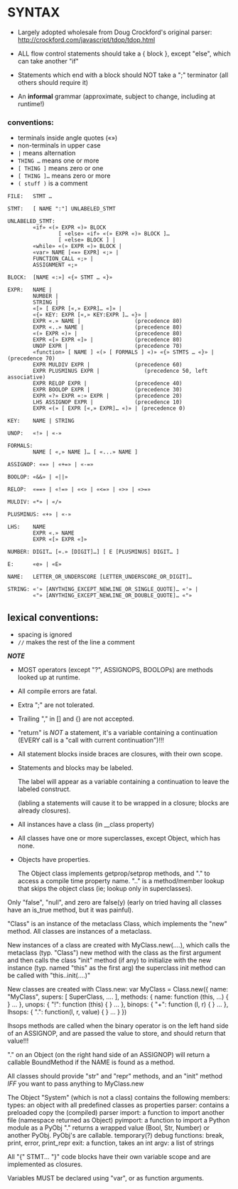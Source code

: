 # SYNTAX

* Largely adopted wholesale from Doug Crockford's original parser:
	http://crockford.com/javascript/tdop/tdop.html

* ALL flow control statements should take a { block },
	except "else", which can take another "if"

* Statements which end with a block should NOT take a ";" terminator
	(all others should require it)

* An **informal** grammar
	(approximate, subject to change, including at runtime!)

### conventions:

* terminals inside angle quotes («»)
* non-terminals in upper case
* `|` means alternation
* `THING …` means one or more
* `[ THING ]` means zero or one
* `[ THING ]…` means zero or more
* `( stuff )` is a comment
	
```
FILE:   STMT …

STMT:	[ NAME ":"] UNLABELED_STMT

UNLABELED_STMT:
        «if» «(» EXPR «)» BLOCK
                [ «else» «if» «(» EXPR «)» BLOCK ]…
                [ «else» BLOCK ] |
        «while» «(» EXPR «)» BLOCK |
        «var» NAME [«=» EXPR] «;» |
        FUNCTION_CALL «;» |
        ASSIGNMENT «;»

BLOCK:	[NAME «:»] «{» STMT … «}»

EXPR:   NAME |
        NUMBER |
        STRING |
        «[» [ EXPR [«,» EXPR]… «]» |
        «{» KEY: EXPR [«,» KEY:EXPR ]… «}» |
        EXPR «.» NAME |                 (precedence 80)
        EXPR «..» NAME |                (precedence 80)
        «(» EXPR «)» |                  (precedence 80)
        EXPR «[» EXPR «]» |             (precedence 80)
        UNOP EXPR |                     (precedence 70)
        «function» [ NAME ] «(» [ FORMALS ] «)» «{» STMTS … «}» | (precedence 70)
        EXPR MULDIV EXPR |              (precedence 60)
        EXPR PLUSMINUS EXPR |              (precedence 50, left associative)
        EXPR RELOP EXPR |               (precedence 40)
        EXPR BOOLOP EXPR |              (precedence 30)
        EXPR «?» EXPR «:» EXPR |        (precedence 20)
        LHS ASSIGNOP EXPR |             (precedence 10)
        EXPR «(» [ EXPR [«,» EXPR]… «)» | (precedence 0)

KEY:    NAME | STRING

UNOP:   «!» | «-»

FORMALS:
        NAME [ «,» NAME ]… [ «...» NAME ]

ASSIGNOP: «=» | «+=» | «-=»

BOOLOP: «&&» | «||»

RELOP:  «==» | «!=» | «<» | «<=» | «>» | «>=»

MULDIV: «*» | «/»

PLUSMINUS: «+» | «-»

LHS:    NAME
        EXPR «.» NAME
        EXPR «[» EXPR «]»

NUMBER: DIGIT… [«.» [DIGIT]…] [ E [PLUSMINUS] DIGIT… ]

E:      «e» | «E»

NAME:   LETTER_OR_UNDERSCORE [LETTER_UNDERSCORE_OR_DIGIT]…

STRING: «'» [ANYTHING_EXCEPT_NEWLINE_OR_SINGLE_QUOTE]… «'» |
        «"» [ANYTHING_EXCEPT_NEWLINE_OR_DOUBLE_QUOTE]… «"»

```

## lexical conventions:

* spacing is ignored
* `//` makes the rest of the line a comment

***NOTE***

* MOST operators (except "?", ASSIGNOPS, BOOLOPs) are methods looked up at runtime.
* All compile errors are fatal.

* Extra ";" are not tolerated.

* Trailing "," in [] and {} are not accepted.

* "return" is *NOT* a statement, it's a variable containing a
	continuation (EVERY call is a "call with current continuation")!!!

* All statement blocks inside braces are closures, with their own scope.

* Statements and blocks may be labeled.

	The label will appear as a variable containing a continuation
	to leave the labeled construct.

	(labling a statements will cause it to be wrapped in a closure;
	 blocks are already closures).

* All instances have a class (in __class property)

* All classes have one or more superclasses, except Object, which has none.

* Objects have properties.

	The Object class implements getprop/setprop
	methods, and "." to access a compile time property name.  ".." is a
	method/member lookup that skips the object class (ie; lookup only in
	superclasses).


Only "false", "null", and zero are false(y)
	(early on tried having all classes have an is_true
	method, but it was painful).

"Class" is an instance of the metaclass Class, which implements the
"new" method.  All classes are instances of a metaclass.

New instances of a class are created with MyClass.new(....),
	which calls the metaclass (typ. "Class") new method with the class
		as the first argument
	and then calls the class "init" method (if any) to initialize
		with the new instance (typ. named "this" as the first arg)
	the superclass init method can be called with "this..init(....)"

New classes are created with Class.new:
    var MyClass =
        Class.new({
            name: "MyClass",
            supers: [ SuperClass, .... ],
            methods: {
                name: function (this, ...) { }
                ...
            },
            unops: {
                "!": function (this) { }
                ...
            },
            binops: {
                "+": function (l, r) { }
                ...
            },
            lhsops: {
                ".": function(l, r, value) { }
                ...
            }
        })

lhsops methods are called when the binary operator is on the left hand side
	of an ASSIGNOP, and are passed the value to store, and should
	return that value!!!

"." on an Object (on the right hand side of an ASSIGNOP)
	will return a callable BoundMethod if the NAME is found as a method.

All classes should provide "str" and "repr" methods, and an "init"
	method *IFF* you want to pass anything to MyClass.new

The Object "System" (which is not a class) contains the following members:
	types: an object with all predefined classes as properties
	parser: contains a preloaded copy the (compiled) parser
	import: a function to import another file (namespace returned as Object)
	pyimport: a function to import a Python module as a PyObj
		"." returns a wrapped value (Bool, Str, Number)
		or another PyObj.  PyObj's are callable.
	temporary(?) debug functions: break, print, error, print_repr
	exit: a function, takes an int
	argv: a list of strings

All "{" STMT... "}" code blocks have their own variable scope
	and are implemented as closures.

Variables MUST be declared using "var", or as function arguments.
